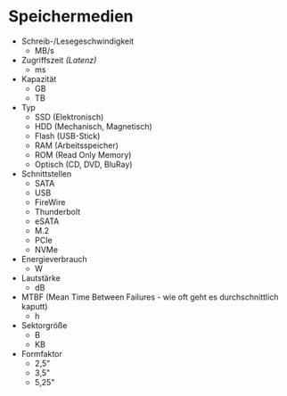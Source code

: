 # Speichermedien
- Schreib-/Lesegeschwindigkeit
  - MB/s
- Zugriffszeit *(Latenz)*
  - ms
- Kapazität
  - GB
  - TB
- Typ
  - SSD (Elektronisch)
  - HDD (Mechanisch, Magnetisch)
  - Flash (USB-Stick)
  - RAM (Arbeitsspeicher)
  - ROM (Read Only Memory)
  - Optisch (CD, DVD, BluRay)
- Schnittstellen
  - SATA
  - USB
  - FireWire
  - Thunderbolt
  - eSATA
  - M.2
  - PCIe
  - NVMe
- Energieverbrauch
  - W
- Lautstärke
  - dB
- MTBF (Mean Time Between Failures - wie oft geht es durchschnittlich kaputt)
  - h
- Sektorgröße
  - B
  - KB
- Formfaktor
  - 2,5"
  - 3,5"
  - 5,25"
